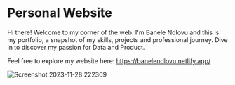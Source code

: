 # Personal Website
Hi there! Welcome to my corner of the web. I'm Banele Ndlovu and this is my portfolio, a snapshot of my skills, projects and professional journey. Dive in to discover my passion for Data and Product. 

Feel free to explore my website here: https://banelendlovu.netlify.app/

![Screenshot 2023-11-28 222309](https://github.com/banelendlovu/Banele-Ndlovu-Portfolio/assets/62768117/cb5af110-7ba8-4529-a073-cb40d08372b8)

